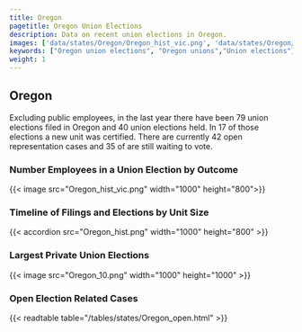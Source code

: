 ```yaml
---
title: Oregon
pagetitle: Oregon Union Elections
description: Data on recent union elections in Oregon.
images: ['data/states/Oregon/Oregon_hist_vic.png', 'data/states/Oregon/Oregon_hist_size.png', 'data/states/Oregon/Oregon_10.png']
keywords: ["Oregon union elections", "Oregon unions","Union elections"]
weight: 1
---
```

##  Oregon

Excluding public employees, in the last year there have been 79 union elections filed in Oregon and 40 union elections held. In 17 of those elections a new unit was certified. There are currently 42 open representation cases and 35 of are still waiting to vote.

### Number Employees in a Union Election by Outcome
{{< image src="Oregon_hist_vic.png" width="1000" height="800">}}

### Timeline of Filings and Elections by Unit Size
{{< accordion src="Oregon_hist.png" width="1000" height="800" >}}

### Largest Private Union Elections
{{< image src="Oregon_10.png" width="1000" height="1000"  >}}

### Open Election Related Cases
{{< readtable table="/tables/states/Oregon_open.html" >}}

